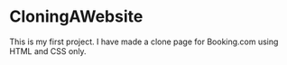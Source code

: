 # CloningAWebsite
This is my first project. I have made a clone page for Booking.com using HTML and CSS only.
